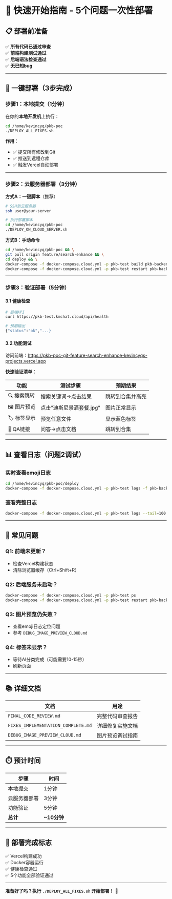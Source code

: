 # 🚀 **快速开始指南 - 5个问题一次性部署**

## 📋 **部署前准备**

✅ **所有代码已通过审查**  
✅ **前端构建测试通过**  
✅ **后端语法检查通过**  
✅ **无已知bug**

---

## 🎯 **一键部署（3步完成）**

### **步骤1：本地提交（1分钟）**

在你的**本地开发机**上执行：

```bash
cd /home/kevincyq/pkb-poc
./DEPLOY_ALL_FIXES.sh
```

**作用**：
- ✅ 提交所有修改到Git
- ✅ 推送到远程仓库
- ✅ 触发Vercel自动部署

---

### **步骤2：云服务器部署（3分钟）**

**方式A：一键脚本**（推荐）

```bash
# SSH到云服务器
ssh user@your-server

# 执行部署脚本
cd /home/kevincyq/pkb-poc
./DEPLOY_ON_CLOUD_SERVER.sh
```

**方式B：手动命令**

```bash
cd /home/kevincyq/pkb-poc && \
git pull origin feature/search-enhance && \
cd deploy && \
docker-compose -f docker-compose.cloud.yml -p pkb-test build pkb-backend && \
docker-compose -f docker-compose.cloud.yml -p pkb-test restart pkb-backend pkb-worker
```

---

### **步骤3：验证部署（5分钟）**

#### **3.1 健康检查**

```bash
# 后端API
curl https://pkb-test.kmchat.cloud/api/health

# 预期输出
{"status":"ok","...}
```

#### **3.2 功能测试**

访问前端：https://pkb-poc-git-feature-search-enhance-kevincyqs-projects.vercel.app

**快速验证清单**：

| 功能 | 测试步骤 | 预期结果 |
|-----|---------|---------|
| 🔍 搜索跳转 | 搜索关键词→点击结果 | 跳转到合集并高亮 |
| 🖼️ 图片预览 | 点击"迪斯尼景酒套餐.jpg" | 图片正常显示 |
| 🏷️ 标签显示 | 预览任意文件 | 显示蓝色标签 |
| 💬 QA链接 | 问答→点击文档 | 跳转到合集 |

---

## 📊 **查看日志（问题2调试）**

### **实时查看emoji日志**

```bash
cd /home/kevincyq/pkb-poc/deploy
docker-compose -f docker-compose.cloud.yml -p pkb-test logs -f pkb-backend | grep -E "(🔍|📋|📂|✅|⚠️|❌)"
```

### **查看完整日志**

```bash
docker-compose -f docker-compose.cloud.yml -p pkb-test logs --tail=100 pkb-backend
```

---

## 🐛 **常见问题**

### **Q1: 前端未更新？**
- 检查Vercel构建状态
- 清除浏览器缓存（Ctrl+Shift+R）

### **Q2: 后端服务未启动？**
```bash
docker-compose -f docker-compose.cloud.yml -p pkb-test ps
docker-compose -f docker-compose.cloud.yml -p pkb-test restart pkb-backend
```

### **Q3: 图片预览仍失败？**
- 查看emoji日志定位问题
- 参考 `DEBUG_IMAGE_PREVIEW_CLOUD.md`

### **Q4: 标签未显示？**
- 等待AI分类完成（可能需要10-15秒）
- 刷新页面

---

## 📚 **详细文档**

| 文档 | 用途 |
|------|------|
| `FINAL_CODE_REVIEW.md` | 完整代码审查报告 |
| `FIXES_IMPLEMENTATION_COMPLETE.md` | 详细修复实施文档 |
| `DEBUG_IMAGE_PREVIEW_CLOUD.md` | 图片预览调试指南 |

---

## ⏱️ **预计时间**

| 步骤 | 时间 |
|------|------|
| 本地提交 | 1分钟 |
| 云服务器部署 | 3分钟 |
| 功能验证 | 5分钟 |
| **总计** | **~10分钟** |

---

## 🎉 **部署完成标志**

✅ Vercel构建成功  
✅ Docker容器运行  
✅ 健康检查通过  
✅ 5个功能全部验证通过  

---

**准备好了吗？执行 `./DEPLOY_ALL_FIXES.sh` 开始部署！** 🚀

